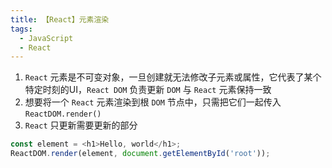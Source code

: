 ```yaml
---
title: 【React】元素渲染
tags:
  - JavaScript
  - React
---
```


1. `React` 元素是不可变对象，一旦创建就无法修改子元素或属性，它代表了某个特定时刻的UI，`React DOM` 负责更新 `DOM` 与 `React` 元素保持一致
2. 想要将一个 `React` 元素渲染到根 `DOM` 节点中，只需把它们一起传入 `ReactDOM.render()`
3. `React` 只更新需要更新的部分

```js
const element = <h1>Hello, world</h1>;
ReactDOM.render(element, document.getElementById('root'));
```